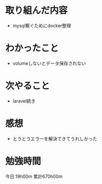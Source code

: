 # 取り組んだ内容
* mysql繋ぐためにdocker整理

# わかったこと
* volumeしないとデータ保存されない

# 次やること
* laravel続き

# 感想
* とうとうエラーを解決できてうれしかった

# 勉強時間
今日:19h00m
累計670h00m
